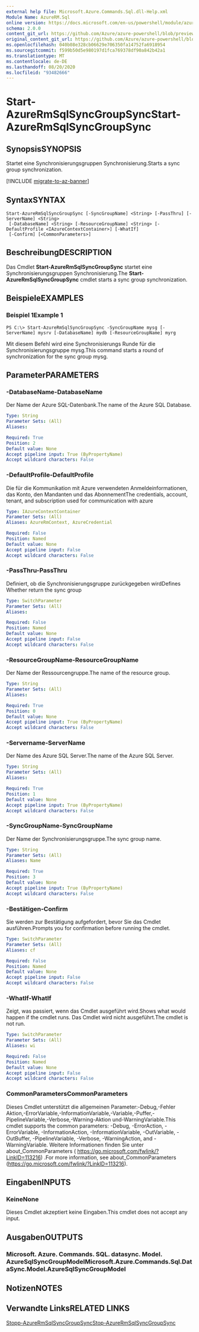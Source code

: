 ```yaml
---
external help file: Microsoft.Azure.Commands.Sql.dll-Help.xml
Module Name: AzureRM.Sql
online version: https://docs.microsoft.com/en-us/powershell/module/azurerm.sql/start-azurermsqlsyncgroupsync
schema: 2.0.0
content_git_url: https://github.com/Azure/azure-powershell/blob/preview/src/ResourceManager/Sql/Commands.Sql/help/Start-AzureRmSqlSyncGroupSync.md
original_content_git_url: https://github.com/Azure/azure-powershell/blob/preview/src/ResourceManager/Sql/Commands.Sql/help/Start-AzureRmSqlSyncGroupSync.md
ms.openlocfilehash: 040b08e328cb06629e706350fa14752fa6918954
ms.sourcegitcommit: f599b50d5e980197d1fca769378df90a842b42a1
ms.translationtype: MT
ms.contentlocale: de-DE
ms.lasthandoff: 08/20/2020
ms.locfileid: "93482666"
---
```

# <span data-ttu-id="72a5e-101">Start-AzureRmSqlSyncGroupSync</span><span class="sxs-lookup"><span data-stu-id="72a5e-101">Start-AzureRmSqlSyncGroupSync</span></span>

## <span data-ttu-id="72a5e-102">Synopsis</span><span class="sxs-lookup"><span data-stu-id="72a5e-102">SYNOPSIS</span></span>
<span data-ttu-id="72a5e-103">Startet eine Synchronisierungsgruppen Synchronisierung.</span><span class="sxs-lookup"><span data-stu-id="72a5e-103">Starts a sync group synchronization.</span></span>

[!INCLUDE [migrate-to-az-banner](../../includes/migrate-to-az-banner.md)]

## <span data-ttu-id="72a5e-104">Syntax</span><span class="sxs-lookup"><span data-stu-id="72a5e-104">SYNTAX</span></span>

```
Start-AzureRmSqlSyncGroupSync [-SyncGroupName] <String> [-PassThru] [-ServerName] <String>
 [-DatabaseName] <String> [-ResourceGroupName] <String> [-DefaultProfile <IAzureContextContainer>] [-WhatIf]
 [-Confirm] [<CommonParameters>]
```

## <span data-ttu-id="72a5e-105">Beschreibung</span><span class="sxs-lookup"><span data-stu-id="72a5e-105">DESCRIPTION</span></span>
<span data-ttu-id="72a5e-106">Das Cmdlet **Start-AzureRmSqlSyncGroupSync** startet eine Synchronisierungsgruppen Synchronisierung.</span><span class="sxs-lookup"><span data-stu-id="72a5e-106">The **Start-AzureRmSqlSyncGroupSync** cmdlet starts a sync group synchronization.</span></span>

## <span data-ttu-id="72a5e-107">Beispiele</span><span class="sxs-lookup"><span data-stu-id="72a5e-107">EXAMPLES</span></span>

### <span data-ttu-id="72a5e-108">Beispiel 1</span><span class="sxs-lookup"><span data-stu-id="72a5e-108">Example 1</span></span>
```
PS C:\> Start-AzureRmSqlSyncGroupSync -SyncGroupName mysg [-ServerName] mysrv [-DatabaseName] mydb [-ResourceGroupName] myrg
```

<span data-ttu-id="72a5e-109">Mit diesem Befehl wird eine Synchronisierungs Runde für die Synchronisierungsgruppe mysg.</span><span class="sxs-lookup"><span data-stu-id="72a5e-109">This command starts a round of synchronization for the sync group mysg.</span></span>

## <span data-ttu-id="72a5e-110">Parameter</span><span class="sxs-lookup"><span data-stu-id="72a5e-110">PARAMETERS</span></span>

### <span data-ttu-id="72a5e-111">-DatabaseName</span><span class="sxs-lookup"><span data-stu-id="72a5e-111">-DatabaseName</span></span>
<span data-ttu-id="72a5e-112">Der Name der Azure SQL-Datenbank.</span><span class="sxs-lookup"><span data-stu-id="72a5e-112">The name of the Azure SQL Database.</span></span>

```yaml
Type: String
Parameter Sets: (All)
Aliases:

Required: True
Position: 2
Default value: None
Accept pipeline input: True (ByPropertyName)
Accept wildcard characters: False
```

### <span data-ttu-id="72a5e-113">-DefaultProfile</span><span class="sxs-lookup"><span data-stu-id="72a5e-113">-DefaultProfile</span></span>
<span data-ttu-id="72a5e-114">Die für die Kommunikation mit Azure verwendeten Anmeldeinformationen, das Konto, den Mandanten und das Abonnement</span><span class="sxs-lookup"><span data-stu-id="72a5e-114">The credentials, account, tenant, and subscription used for communication with azure</span></span>

```yaml
Type: IAzureContextContainer
Parameter Sets: (All)
Aliases: AzureRmContext, AzureCredential

Required: False
Position: Named
Default value: None
Accept pipeline input: False
Accept wildcard characters: False
```

### <span data-ttu-id="72a5e-115">-PassThru</span><span class="sxs-lookup"><span data-stu-id="72a5e-115">-PassThru</span></span>
<span data-ttu-id="72a5e-116">Definiert, ob die Synchronisierungsgruppe zurückgegeben wird</span><span class="sxs-lookup"><span data-stu-id="72a5e-116">Defines Whether return the sync group</span></span>

```yaml
Type: SwitchParameter
Parameter Sets: (All)
Aliases:

Required: False
Position: Named
Default value: None
Accept pipeline input: False
Accept wildcard characters: False
```

### <span data-ttu-id="72a5e-117">-ResourceGroupName</span><span class="sxs-lookup"><span data-stu-id="72a5e-117">-ResourceGroupName</span></span>
<span data-ttu-id="72a5e-118">Der Name der Ressourcengruppe.</span><span class="sxs-lookup"><span data-stu-id="72a5e-118">The name of the resource group.</span></span>

```yaml
Type: String
Parameter Sets: (All)
Aliases:

Required: True
Position: 0
Default value: None
Accept pipeline input: True (ByPropertyName)
Accept wildcard characters: False
```

### <span data-ttu-id="72a5e-119">-Servername</span><span class="sxs-lookup"><span data-stu-id="72a5e-119">-ServerName</span></span>
<span data-ttu-id="72a5e-120">Der Name des Azure SQL Server.</span><span class="sxs-lookup"><span data-stu-id="72a5e-120">The name of the Azure SQL Server.</span></span>

```yaml
Type: String
Parameter Sets: (All)
Aliases:

Required: True
Position: 1
Default value: None
Accept pipeline input: True (ByPropertyName)
Accept wildcard characters: False
```

### <span data-ttu-id="72a5e-121">-SyncGroupName</span><span class="sxs-lookup"><span data-stu-id="72a5e-121">-SyncGroupName</span></span>
<span data-ttu-id="72a5e-122">Der Name der Synchronisierungsgruppe.</span><span class="sxs-lookup"><span data-stu-id="72a5e-122">The sync group name.</span></span>

```yaml
Type: String
Parameter Sets: (All)
Aliases: Name

Required: True
Position: 3
Default value: None
Accept pipeline input: True (ByPropertyName)
Accept wildcard characters: False
```

### <span data-ttu-id="72a5e-123">-Bestätigen</span><span class="sxs-lookup"><span data-stu-id="72a5e-123">-Confirm</span></span>
<span data-ttu-id="72a5e-124">Sie werden zur Bestätigung aufgefordert, bevor Sie das Cmdlet ausführen.</span><span class="sxs-lookup"><span data-stu-id="72a5e-124">Prompts you for confirmation before running the cmdlet.</span></span>

```yaml
Type: SwitchParameter
Parameter Sets: (All)
Aliases: cf

Required: False
Position: Named
Default value: None
Accept pipeline input: False
Accept wildcard characters: False
```

### <span data-ttu-id="72a5e-125">-WhatIf</span><span class="sxs-lookup"><span data-stu-id="72a5e-125">-WhatIf</span></span>
<span data-ttu-id="72a5e-126">Zeigt, was passiert, wenn das Cmdlet ausgeführt wird.</span><span class="sxs-lookup"><span data-stu-id="72a5e-126">Shows what would happen if the cmdlet runs.</span></span>
<span data-ttu-id="72a5e-127">Das Cmdlet wird nicht ausgeführt.</span><span class="sxs-lookup"><span data-stu-id="72a5e-127">The cmdlet is not run.</span></span>

```yaml
Type: SwitchParameter
Parameter Sets: (All)
Aliases: wi

Required: False
Position: Named
Default value: None
Accept pipeline input: False
Accept wildcard characters: False
```

### <span data-ttu-id="72a5e-128">CommonParameters</span><span class="sxs-lookup"><span data-stu-id="72a5e-128">CommonParameters</span></span>
<span data-ttu-id="72a5e-129">Dieses Cmdlet unterstützt die allgemeinen Parameter:-Debug,-Fehler Aktion,-ErrorVariable,-InformationVariable,-Variable,-Puffer,-PipelineVariable,-Verbose,-Warning-Aktion und-WarningVariable.</span><span class="sxs-lookup"><span data-stu-id="72a5e-129">This cmdlet supports the common parameters: -Debug, -ErrorAction, -ErrorVariable, -InformationAction, -InformationVariable, -OutVariable, -OutBuffer, -PipelineVariable, -Verbose, -WarningAction, and -WarningVariable.</span></span> <span data-ttu-id="72a5e-130">Weitere Informationen finden Sie unter about_CommonParameters ( https://go.microsoft.com/fwlink/?LinkID=113216) .</span><span class="sxs-lookup"><span data-stu-id="72a5e-130">For more information, see about_CommonParameters (https://go.microsoft.com/fwlink/?LinkID=113216).</span></span>

## <span data-ttu-id="72a5e-131">Eingaben</span><span class="sxs-lookup"><span data-stu-id="72a5e-131">INPUTS</span></span>

### <span data-ttu-id="72a5e-132">Keine</span><span class="sxs-lookup"><span data-stu-id="72a5e-132">None</span></span>
<span data-ttu-id="72a5e-133">Dieses Cmdlet akzeptiert keine Eingaben.</span><span class="sxs-lookup"><span data-stu-id="72a5e-133">This cmdlet does not accept any input.</span></span>

## <span data-ttu-id="72a5e-134">Ausgaben</span><span class="sxs-lookup"><span data-stu-id="72a5e-134">OUTPUTS</span></span>

### <span data-ttu-id="72a5e-135">Microsoft. Azure. Commands. SQL. datasync. Model. AzureSqlSyncGroupModel</span><span class="sxs-lookup"><span data-stu-id="72a5e-135">Microsoft.Azure.Commands.Sql.DataSync.Model.AzureSqlSyncGroupModel</span></span>

## <span data-ttu-id="72a5e-136">Notizen</span><span class="sxs-lookup"><span data-stu-id="72a5e-136">NOTES</span></span>

## <span data-ttu-id="72a5e-137">Verwandte Links</span><span class="sxs-lookup"><span data-stu-id="72a5e-137">RELATED LINKS</span></span>

[<span data-ttu-id="72a5e-138">Stopp-AzureRmSqlSyncGroupSync</span><span class="sxs-lookup"><span data-stu-id="72a5e-138">Stop-AzureRmSqlSyncGroupSync</span></span>](./Stop-AzureRmSqlSyncGroupSync.md)

